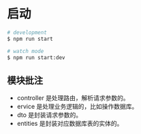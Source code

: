 # 启动  

```bash
# development
$ npm run start

# watch mode
$ npm run start:dev
```

## 模块批注

* controller 是处理路由，解析请求参数的。
* ervice 是处理业务逻辑的，比如操作数据库。
* dto 是封装请求参数的。
* entities 是封装对应数据库表的实体的。
